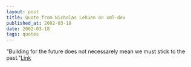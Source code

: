 ```yaml
---
layout: post
title: Quote from Nicholas Lehuen on xml-dev
published_at: 2002-03-18
date: 2002-03-18
tags: quotes
---
```


"Building for the future does not necessarely mean we must stick to the past."[Link](http://lists.xml.org/archives/xml-dev/200203/msg00213.html)  